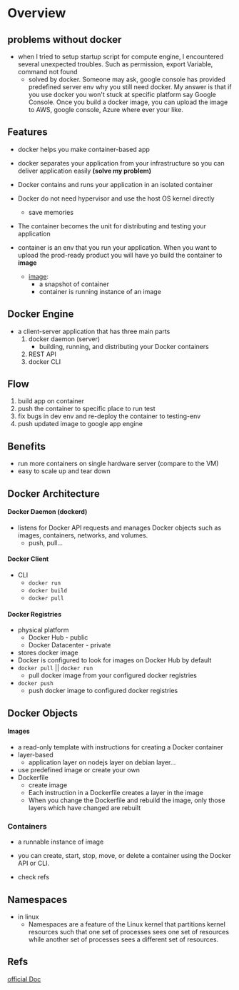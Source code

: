 # Overview

## problems without docker
* when I tried to setup startup script for compute engine, I encountered several unexpected troubles. Such as permission, export Variable, command not found
    * solved by docker. Someone may ask, google console has provided predefined server env why you still need docker. My answer is that if you use docker you won't stuck at specific platform say Google Console. Once you build a docker image, you can upload the image to AWS, google console, Azure where ever your like.


## Features
* docker helps you make container-based app
* docker separates your application from your infrastructure so you can deliver application easily **(solve my problem)**
* Docker contains and runs your application in an isolated container
* Docker do not need hypervisor and use the host OS kernel directly
    * save memories

* The container becomes the unit for distributing and testing your application

* container is an env that you run your application. When you want to upload the prod-ready product you will have yo build the container to **image**
    * [image](https://stackoverflow.com/questions/21498832/in-docker-whats-the-difference-between-a-container-and-an-image):
        * a snapshot of container
        * container is running instance of an image


## Docker Engine
*  a client-server application that has three main parts
    1. docker daemon (server)
        * building, running, and distributing your Docker containers
    2. REST API
    3. docker CLI

## Flow
1. build app on container
2. push the container to specific place to run test
3. fix bugs in dev env and re-deploy the container to testing-env
4. push updated image to google app engine


## Benefits
* run more containers on single hardware server (compare to the VM)
* easy to scale up and tear down


## Docker Architecture

#### Docker Daemon (dockerd)
* listens for Docker API requests and manages Docker objects such as images, containers, networks, and volumes.
    * push, pull...

#### Docker Client
* CLI
    * `docker run`
    * `docker build`
    * `docker pull`


#### Docker Registries
* physical platform
    * Docker Hub - public
    * Docker Datacenter - private
* stores docker image
* Docker is configured to look for images on Docker Hub by default
* `docker pull` || `docker run`
    * pull docker image from your configured docker registries
* `docker push`
    * push docker image to configured docker registries


## Docker Objects
#### Images
* a read-only template with instructions for creating a Docker container
* layer-based
    * application layer on nodejs layer on debian layer...
* use predefined image or create your own
* Dockerfile
    * create image
    * Each instruction in a Dockerfile creates a layer in the image
    * When you change the Dockerfile and rebuild the image, only those layers which have changed are rebuilt


### Containers
* a runnable instance of image
* you can create, start, stop, move, or delete a container using the Docker API or CLI.

* check refs


## Namespaces
* in linux
    * Namespaces are a feature of the Linux kernel that partitions kernel resources such that one set of processes sees one set of resources while another set of processes sees a different set of resources.

## Refs
[official Doc](https://docs.docker.com/engine/docker-overview/)
